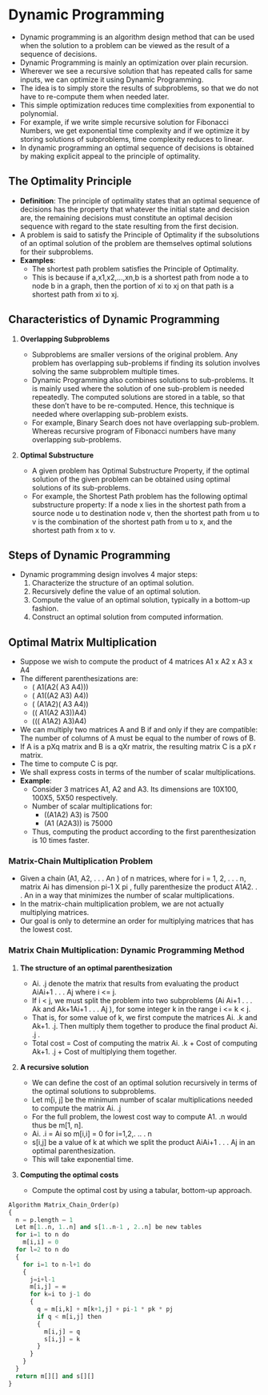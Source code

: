 # Dynamic Programming

- Dynamic programming is an algorithm design method that can be used when the solution to a problem can be viewed as the result of a sequence of decisions.
- Dynamic Programming is mainly an optimization over plain recursion.
- Wherever we see a recursive solution that has repeated calls for same inputs, we can optimize it using Dynamic Programming.
- The idea is to simply store the results of subproblems, so that we do not have to re-compute them when needed later.
- This simple optimization reduces time complexities from exponential to polynomial.
- For example, if we write simple recursive solution for Fibonacci Numbers, we get exponential time complexity and if we optimize it by storing solutions of subproblems, time complexity reduces to linear.
- In dynamic programming an optimal sequence of decisions is obtained by making explicit appeal to the principle of optimality.

## The Optimality Principle

- **Definition**: The principle of optimality states that an optimal sequence of decisions has the property that whatever the initial state and decision are, the remaining decisions must constitute an optimal decision sequence with regard to the state resulting from the first decision.
- A problem is said to satisfy the Principle of Optimality if the subsolutions of an optimal solution of the problem are themselves optimal solutions for their subproblems.
- **Examples**:
  - The shortest path problem satisfies the Principle of Optimality.
  - This is because if a,x1,x2,...,xn,b is a shortest path from node a to node b in a graph, then the portion of xi to xj on that path is a shortest path from xi to xj.

## Characteristics of Dynamic Programming

1. **Overlapping Subproblems**
   - Subproblems are smaller versions of the original problem. Any problem has overlapping sub-problems if finding its solution involves solving the same subproblem multiple times.
   - Dynamic Programming also combines solutions to sub-problems. It is mainly used where the solution of one sub-problem is needed repeatedly. The computed solutions are stored in a table, so that these don’t have to be re-computed. Hence, this technique is needed where overlapping sub-problem exists.
   - For example, Binary Search does not have overlapping sub-problem. Whereas recursive program of Fibonacci numbers have many overlapping sub-problems.

2. **Optimal Substructure**
   - A given problem has Optimal Substructure Property, if the optimal solution of the given problem can be obtained using optimal solutions of its sub-problems.
   - For example, the Shortest Path problem has the following optimal substructure property: If a node x lies in the shortest path from a source node u to destination node v, then the shortest path from u to v is the combination of the shortest path from u to x, and the shortest path from x to v.

## Steps of Dynamic Programming

- Dynamic programming design involves 4 major steps:
  1. Characterize the structure of an optimal solution.
  2. Recursively define the value of an optimal solution.
  3. Compute the value of an optimal solution, typically in a bottom-up fashion.
  4. Construct an optimal solution from computed information.

## Optimal Matrix Multiplication

- Suppose we wish to compute the product of 4 matrices A1 x A2 x A3 x A4
- The different parenthesizations are:
  - ( A1(A2( A3 A4)))
  - ( A1((A2 A3) A4))
  - ( (A1A2)( A3 A4))
  - (( A1(A2 A3))A4)
  - ((( A1A2) A3)A4)
- We can multiply two matrices A and B if and only if they are compatible: The number of columns of A must be equal to the number of rows of B.
- If A is a pXq matrix and B is a qXr matrix, the resulting matrix C is a pX r matrix.
- The time to compute C is pqr.
- We shall express costs in terms of the number of scalar multiplications.
- **Example**:
  - Consider 3 matrices A1, A2 and A3. Its dimensions are 10X100, 100X5, 5X50 respectively.
  - Number of scalar multiplications for:
    - ((A1A2) A3) is 7500
    - (A1 (A2A3)) is 75000
  - Thus, computing the product according to the first parenthesization is 10 times faster.

### Matrix-Chain Multiplication Problem

- Given a chain (A1, A2, . . . An ) of n matrices, where for i = 1, 2, . . . n, matrix Ai has dimension pi-1 X pi , fully parenthesize the product A1A2. . . An in a way that minimizes the number of scalar multiplications.
- In the matrix-chain multiplication problem, we are not actually multiplying matrices.
- Our goal is only to determine an order for multiplying matrices that has the lowest cost.

### Matrix Chain Multiplication: Dynamic Programming Method

1. **The structure of an optimal parenthesization**
   - Ai. .j denote the matrix that results from evaluating the product AiAi+1 . . . Aj where i <= j.
   - If i < j, we must split the problem into two subproblems (Ai Ai+1 . . . Ak and Ak+1Ai+1 . . . Aj ), for some integer k in the range i <= k < j.
   - That is, for some value of k, we first compute the matrices Ai. .k and Ak+1. .j. Then multiply them together to produce the final product Ai. .j .
   - Total cost = Cost of computing the matrix Ai. .k + Cost of computing Ak+1. .j + Cost of multiplying them together.

2. **A recursive solution**
   - We can define the cost of an optimal solution recursively in terms of the optimal solutions to subproblems.
   - Let m[i, j] be the minimum number of scalar multiplications needed to compute the matrix Ai. .j
   - For the full problem, the lowest cost way to compute A1. .n would thus be m[1, n].
   - Ai. .i = Ai so m[i,i] = 0 for i=1,2,. .. . n
   - s[i,j] be a value of k at which we split the product AiAi+1 . . . Aj in an optimal parenthesization.
   - This will take exponential time.

3. **Computing the optimal costs**
   - Compute the optimal cost by using a tabular, bottom-up approach.

```python
Algorithm Matrix_Chain_Order(p)
{
  n = p.length – 1
  Let m[1..n, 1..n] and s[1..n-1 , 2..n] be new tables
  for i=1 to n do
    m[i,i] = 0
  for l=2 to n do
  {
    for i=1 to n-l+1 do
    {
      j=i+l-1
      m[i,j] = ∞
      for k=i to j-1 do
      {
        q = m[i,k] + m[k+1,j] + pi-1 * pk * pj
        if q < m[i,j] then
        {
          m[i,j] = q
          s[i,j] = k
        }
      }
    }
  }
  return m[][] and s[][]
}


